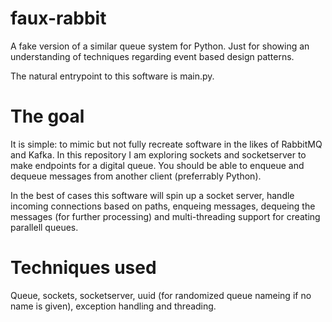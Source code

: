 # faux-rabbit
A fake version of a similar queue system for Python. Just for showing an understanding of techniques regarding event based design patterns.

The natural entrypoint to this software is main.py.

# The goal
It is simple: to mimic but not fully recreate software in the likes of RabbitMQ and Kafka.
In this repository I am exploring sockets and socketserver to make endpoints for a digital queue.
You should be able to enqueue and dequeue messages from another client (preferrably Python).

In the best of cases this software will spin up a socket server, handle incoming connections based on paths,
enqueing messages, dequeing the messages (for further processing) and multi-threading support for creating parallell queues.


# Techniques used
Queue, sockets, socketserver, uuid (for randomized queue nameing if no name is given), exception handling and threading.
